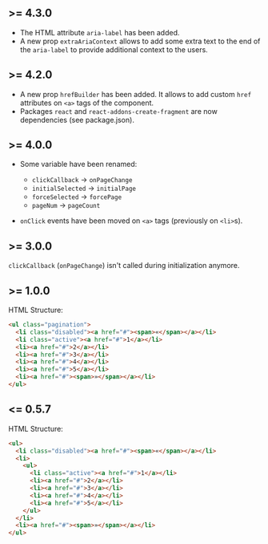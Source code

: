 ## >= 4.3.0

* The HTML attribute `aria-label` has been added.
* A new prop `extraAriaContext` allows to add some extra text to the end of the `aria-label` to provide additional context to the users.


## >= 4.2.0

* A new prop `hrefBuilder` has been added. It allows to add custom `href` attributes on `<a>` tags of the component.
* Packages `react` and `react-addons-create-fragment` are now dependencies (see package.json).


## >= 4.0.0

* Some variable have been renamed:
  * `clickCallback` -> `onPageChange`
  * `initialSelected` -> `initialPage`
  * `forceSelected` -> `forcePage`
  * `pageNum` -> `pageCount`

* `onClick` events have been moved on `<a>` tags (previously on `<li>`s).


## >= 3.0.0

`clickCallback` (`onPageChange`) isn't called during initialization anymore.


## >= 1.0.0

HTML Structure:

```html
<ul class="pagination">
  <li class="disabled"><a href="#"><span>«</span></a></li>
  <li class="active"><a href="#">1</a></li>
  <li><a href="#">2</a></li>
  <li><a href="#">3</a></li>
  <li><a href="#">4</a></li>
  <li><a href="#">5</a></li>
  <li><a href="#"><span>»</span></a></li>
</ul>
```


## <= 0.5.7

HTML Structure:

```html
<ul>
  <li class="disabled"><a href="#"><span>«</span></a></li>
  <li>
    <ul>
      <li class="active"><a href="#">1</a></li>
      <li><a href="#">2</a></li>
      <li><a href="#">3</a></li>
      <li><a href="#">4</a></li>
      <li><a href="#">5</a></li>
    </ul>
  </li>
  <li><a href="#"><span>»</span></a></li>
</ul>
```
